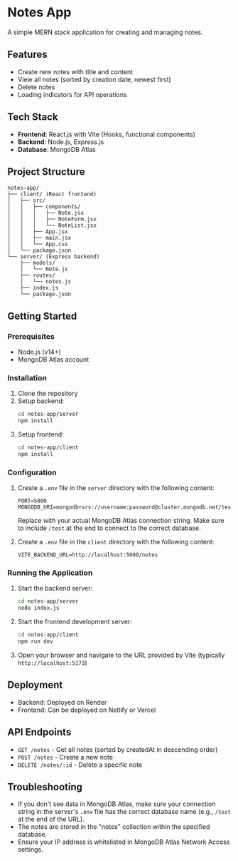 # Notes App

A simple MERN stack application for creating and managing notes.

## Features

- Create new notes with title and content
- View all notes (sorted by creation date, newest first)
- Delete notes
- Loading indicators for API operations

## Tech Stack

- **Frontend**: React.js with Vite (Hooks, functional components)
- **Backend**: Node.js, Express.js
- **Database**: MongoDB Atlas

## Project Structure

```
notes-app/
├── client/ (React frontend)
│   ├── src/
│   │   ├── components/
│   │   │   ├── Note.jsx
│   │   │   ├── NoteForm.jsx
│   │   │   └── NoteList.jsx
│   │   ├── App.jsx
│   │   ├── main.jsx
│   │   └── App.css
│   └── package.json
└── server/ (Express backend)
    ├── models/
    │   └── Note.js
    ├── routes/
    │   └── notes.js
    ├── index.js
    └── package.json
```

## Getting Started

### Prerequisites

- Node.js (v14+)
- MongoDB Atlas account

### Installation

1. Clone the repository
2. Setup backend:
   ```bash
   cd notes-app/server
   npm install
   ```
3. Setup frontend:
   ```bash
   cd notes-app/client
   npm install
   ```

### Configuration

1. Create a `.env` file in the `server` directory with the following content:
   ```
   PORT=5000
   MONGODB_URI=mongodb+srv://username:password@cluster.mongodb.net/test
   ```
   Replace with your actual MongoDB Atlas connection string. Make sure to include `/test` at the end to connect to the correct database.

2. Create a `.env` file in the `client` directory with the following content:
   ```
   VITE_BACKEND_URL=http://localhost:5000/notes
   ```

### Running the Application

1. Start the backend server:
   ```bash
   cd notes-app/server
   node index.js
   ```

2. Start the frontend development server:
   ```bash
   cd notes-app/client
   npm run dev
   ```

3. Open your browser and navigate to the URL provided by Vite (typically `http://localhost:5173`)

## Deployment

- Backend: Deployed on Render
- Frontend: Can be deployed on Netlify or Vercel

## API Endpoints

- `GET /notes` - Get all notes (sorted by createdAt in descending order)
- `POST /notes` - Create a new note
- `DELETE /notes/:id` - Delete a specific note

## Troubleshooting

- If you don't see data in MongoDB Atlas, make sure your connection string in the server's `.env` file has the correct database name (e.g., `/test` at the end of the URL).
- The notes are stored in the "notes" collection within the specified database.
- Ensure your IP address is whitelisted in MongoDB Atlas Network Access settings. 
